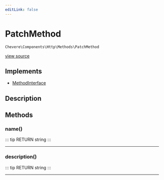 ```yaml
---
editLink: false
---
```


# PatchMethod

`Chevere\Components\Http\Methods\PatchMethod`

[view source](https://github.com/chevere/chevere/blob/master/src/Chevere/Components/Http/Methods/PatchMethod.php)

## Implements

- [MethodInterface](../../../Interfaces/Http/MethodInterface.md)

## Description



## Methods

### name()

::: tip RETURN
string
:::

---

### description()

::: tip RETURN
string
:::

---
